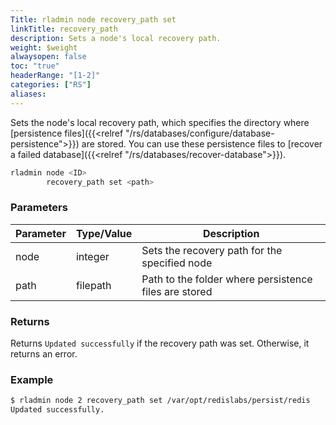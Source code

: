 ```yaml
---
Title: rladmin node recovery_path set
linkTitle: recovery_path
description: Sets a node's local recovery path.
weight: $weight
alwaysopen: false
toc: "true"
headerRange: "[1-2]"
categories: ["RS"]
aliases:
---
```


Sets the node's local recovery path, which specifies the directory where [persistence files]({{<relref "/rs/databases/configure/database-persistence">}}) are stored. You can use these persistence files to [recover a failed database]({{<relref "/rs/databases/recover-database">}}).

```sh
rladmin node <ID>
        recovery_path set <path>
```

### Parameters

| Parameter | Type/Value                     | Description                                                                                   |
|-----------|--------------------------------|-----------------------------------------------------------------------------------------------|
| node      | integer                        | Sets the recovery path for the specified node                                            |
| path      | filepath                       | Path to the folder where persistence files are stored                                         |

### Returns

Returns `Updated successfully` if the recovery path was set. Otherwise, it returns an error.

### Example

```sh
$ rladmin node 2 recovery_path set /var/opt/redislabs/persist/redis
Updated successfully.
```
